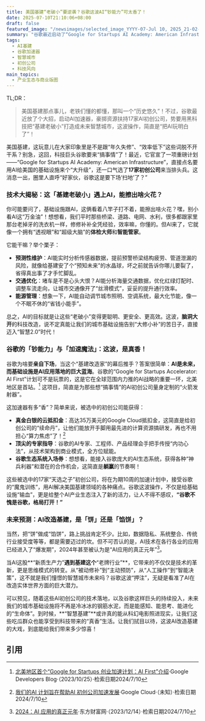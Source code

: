 ```yaml
---
title: 美国基建“老破小”要逆袭？谷歌这波AI“钞能力”可太香了！
date: 2025-07-10T21:10:06+08:00
draft: false
featured_image: "/newsimages/selected_image_YYYY-07-Jul 10, 2025_21-02-41-983.jpg"
summary: "谷歌最近启动了“Google for Startups AI Academy: American Infrastructure”计划，豪掷资源赋能17家AI初创公司，旨在用人工智能改造美国年久失修的基础设施，实现预测性维护、交通优化等功能，让城市变得更智能高效。"
tags: 
  - AI基建
  - 谷歌加速器
  - 智慧城市
  - 初创公司
  - 科技风向
main_topics: 
  - 产业生态与商业版图
---
```


TL;DR：
>美国基建那点事儿，老铁们懂的都懂，那叫一个“历史悠久”！不过，谷歌最近放了个大招，启动AI加速器，豪掷资源扶持17家AI初创公司，势要用黑科技把“基建老破小”打造成未来智慧城市，这波操作，简直是“把AI玩明白了”！

美国基建，这玩意儿在大家印象里是不是跟“年久失修”、“效率低下”这些词脱不开干系？别急，这回，科技巨头谷歌要来“搞事情”了！最近，它官宣了一项重磅计划——“Google for Startups AI Academy: American Infrastructure”，直接点名要用AI给美国的基础设施来个“大升级”，还一口气选了**17家初创公司**来当排头兵。这消息一出，圈里人直呼“好家伙，谷歌这是要下场‘扫地’了？”

### 技术大揭秘：这「基建老破小」遇上AI，能擦出啥火花？

你可能要问了，基础设施跟AI，这俩看着八竿子打不着，能擦出啥火花？嘿，别小看AI这“万金油”！想想看，我们平时那些桥梁、道路、电网、水利，很多都跟家里那台老掉牙的洗衣机一样，修修补补全凭经验，效率嘛，你懂的。但AI来了，它就像一个拥有“透视眼”和“超级大脑”的**体检大师**和**智能管家**。

它能干嘛？举个栗子：

*   **预测性维护**：AI能实时分析传感器数据，提前预警桥梁结构疲劳、管道泄漏的风险，就像给基建安了个“预知未来”的水晶球，坏之前就告诉你哪儿要裂了，省得真出事了才手忙脚乱。
*   **交通优化**：堵车是不是心头大恨？AI能分析海量交通数据，优化红绿灯配时、调整车流走向，让城市交通像开了“丝滑模式”，妥妥的提升通行效率。
*   **能源管理**：想象一下，AI能自动调节城市照明、空调系统，最大化节能，像一个不眠不休的“省钱小能手”。

总之，AI的目标就是让这些“老破小”变得更聪明、更安全、更高效。这波，**脑洞大开**的科技改造，说不定真能让我们的城市基础设施告别“大修小补”的苦日子，直接迈入“智慧2.0”时代！

### 谷歌的「钞能力」与「加速魔法」：这波，是真香！

谷歌为啥要**亲自下场**，当这个“基建改造家”的幕后推手？答案很简单：**AI是未来，而基础设施是AI应用落地的巨大蓝海**。谷歌的“Google for Startups Accelerator: AI First”计划可不是玩票的，这是它在全球范围内力推的AI战略的重要一环，北美地区是首站。[^1] 这项目，简直是为那些想“搞事情”的AI初创公司量身定制的“火箭发射器”。

这加速器有多“香”？简单来说，被选中的初创公司能获得：
*   **真金白银的云抵扣金**：高达35万美元的Google Cloud抵扣金，这简直是给初创公司的“续命丹”，让他们能放开手脚用最先进的计算资源搞研发，再也不用担心“算力焦虑”了！[^2]
*   **顶尖的专家指导**：谷歌的AI专家、工程师、产品经理会手把手传授“内功心法”，从技术架构到商业模式，全方位赋能。
*   **谷歌生态系统入场券**：想想看，能接入谷歌庞大的AI生态系统，获得各种“神兵利器”和潜在的合作机会，这简直是**躺赢**的节奏啊！

这些被选中的17家“天选之子”初创公司，将在为期10周的加速计划中，接受谷歌的“魔鬼训练”，用AI解决美国基建领域的各种痛点。谷歌这波操作，不仅是给基础设施“输血”，更是给整个AI产业生态注入了新的活力，让人不得不感叹，**“谷歌不愧是谷歌，格局打开！”**

### 未来预测：AI改造基建，是「饼」还是「馅饼」？

当然，把“饼”做成“馅饼”，路上挑战肯定不少。比如，数据隐私、系统整合、传统行业接受度等等，都是需要迈过的坎。但不可否认的是，AI技术在各行各业的应用已经进入了“爆发期”，2024年甚至被认为是“AI应用的真正元年”[^4]。

当AI这股**“新质生产力”**遇到基建这个**“老牌行业”**，它带来的不仅仅是技术的革新，更是思维模式的转变。从“被动修补”到“主动预防”，从“人工操作”到“智能决策”，这不就是我们憧憬的智慧城市未来吗？谷歌这波“押注”，无疑是看准了AI在改造实体世界方面的巨大潜力。

可以预见，随着这些AI初创公司的技术落地，以及谷歌这样巨头的持续投入，未来我们的城市基础设施将不再是冷冰冰的钢筋水泥，而是能感知、能思考、能进化的“生命体”。到时候，**“智慧基建”**或许真的能从科幻电影照进现实，让我们这些吃瓜群众也能享受到科技带来的“真香”生活。让我们拭目以待，这波AI改造基建的大戏，到底能给我们带来多少惊喜！
## 引用
[^1]: [北美地区首个“Google for Startups 创业加速计划：AI First”介绍](https://developers.googleblog.com/zh-hans/meet-the-inaugural-cohort-of-our-google-for-startups-accelerator-ai-first-north-america/)·Google Developers Blog·（2023/10/25）·检索日期2024/7/10
[^2]: [我们的AI 计划旨在帮助AI 初创公司加速发展](https://cloud.google.com/startup/ai?hl=zh-CN)·Google Cloud·（未知）·检索日期2024/7/10
[^3]: [GFSA: AI First (North America) - Google for Startups Accelerator](https://startup.google.com/programs/accelerator/ai-first/north-america/)·Google for Startups Accelerator·（未知）·检索日期2024/7/10
[^4]: [2024：AI 应用的真正元年](https://pdf.dfcfw.com/pdf/H3_AP202312141614131250_1.pdf)·东方财富网·（2023/12/14）·检索日期2024/7/10
